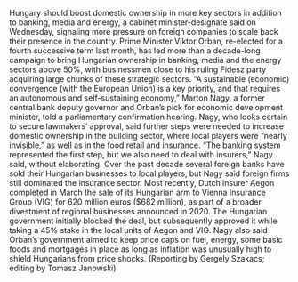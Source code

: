 Hungary should boost domestic ownership in more key sectors in addition to banking, media and energy, a cabinet minister-designate said on Wednesday, signaling more pressure on foreign companies to scale back their presence in the country.
Prime Minister Viktor Orban, re-elected for a fourth successive term last month, has led more than a decade-long campaign to bring Hungarian ownership in banking, media and the energy sectors above 50%, with businessmen close to his ruling Fidesz party acquiring large chunks of these strategic sectors.
“A sustainable (economic) convergence (with the European Union) is a key priority, and that requires an autonomous and self-sustaining economy,” Marton Nagy, a former central bank deputy governor and Orban’s pick for economic development minister, told a parliamentary confirmation hearing.
Nagy, who looks certain to secure lawmakers’ approval, said further steps were needed to increase domestic ownership in the building sector, where local players were “nearly invisible,” as well as in the food retail and insurance.
“The banking system represented the first step, but we also need to deal with insurers,” Nagy said, without elaborating.
Over the past decade several foreign banks have sold their Hungarian businesses to local players, but Nagy said foreign firms still dominated the insurance sector.
Most recently, Dutch insurer Aegon completed in March the sale of its Hungarian arm to Vienna Insurance Group (VIG) for 620 million euros ($682 million), as part of a broader divestment of regional businesses announced in 2020.
The Hungarian government initially blocked the deal, but subsequently approved it while taking a 45% stake in the local units of Aegon and VIG.
Nagy also said Orban’s government aimed to keep price caps on fuel, energy, some basic foods and mortgages in place as long as inflation was unusually high to shield Hungarians from price shocks.
(Reporting by Gergely Szakacs; editing by Tomasz Janowski)